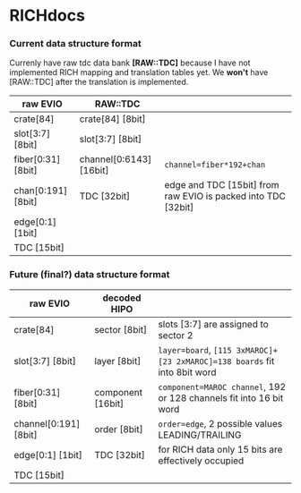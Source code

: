 # RICHdocs
### Current data structure format
Currenly have raw tdc data bank **[RAW::TDC]** because I have not implemented RICH mapping and translation tables yet. We **won't** have [RAW::TDC] after the translation is implemented.

| raw EVIO | RAW::TDC ||
|----------|--------------|---|
| crate[84] | crate[84] [8bit]
| slot[3:7] [8bit] | slot[3:7] [8bit]
| fiber[0:31] [8bit] | channel[0:6143] [16bit] | `channel=fiber*192+chan`
| chan[0:191] [8bit] | TDC [32bit] | edge and TDC [15bit] from raw EVIO is packed into TDC [32bit]
| edge[0:1] [1bit]
| TDC [15bit]

### Future (final?) data structure format

| raw EVIO | decoded HIPO ||
|----------|--------------|---|
| crate[84] | sector [8bit] | slots [3:7] are assigned to sector 2
| slot[3:7] [8bit] | layer [8bit] | `layer=board`, `[115 3xMAROC]+[23 2xMAROC]=138 boards` fit into 8bit word
| fiber[0:31] [8bit] | component [16bit] | `component=MAROC channel`, 192 or 128 channels fit into 16 bit word
| channel[0:191] [8bit] | order [8bit] | `order=edge`, 2 possible values LEADING/TRAILING
| edge[0:1] [1bit] | TDC [32bit] | for RICH data only 15 bits are effectively occupied
| TDC [15bit]
